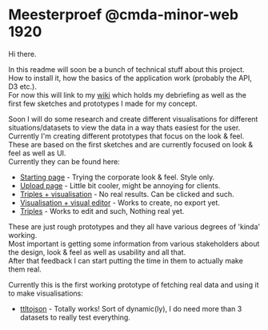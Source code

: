 # Meesterproef @cmda-minor-web 1920

Hi there.

In this readme will soon be a bunch of technical stuff about this project.  
How to install it, how the basics of the application work (probably the API, D3 etc.).    
For now this will link to my [wiki](https://github.com/DanielvandeVelde/meesterproef-1920/wiki) which holds my debriefing as well as the first few sketches and prototypes I made for my concept.

Soon I will do some research and create different visualisations for different situations/datasets to view the data in a way thats easiest for the user.  
 Currently I'm creating different prototypes that focus on the look & feel.
These are based on the first sketches and are currently focused on look & feel as well as UI.  
Currently they can be found here:

- [Starting page](https://danielvandevelde.github.io/meesterproef-1920/demos/start.html) - Trying the corporate look & feel. Style only.
- [Upload page](https://danielvandevelde.github.io/meesterproef-1920/demos/upload.html) - Little bit cooler, might be annoying for clients.
- [Triples + visualisation](https://danielvandevelde.github.io/meesterproef-1920/demos/visualisation1.html#content) - No real results. Can be clicked and such.
- [Visualisation + visual editor](https://danielvandevelde.github.io/meesterproef-1920/demos/visualisation2.html) - Works to create, no export yet.
- [Triples](https://danielvandevelde.github.io/meesterproef-1920/demos/triples.html) - Works to edit and such, Nothing real yet.

These are just rough prototypes and they all have various degrees of 'kinda' working.  
Most important is getting some information from various stakeholders about the design, look & feel as well as usability and all that.  
After that feedback I can start putting the time in them to actually make them real.

Currently this is the first working prototype of fetching real data and using it to make visualisations:

- [ttltojson](https://danielvandevelde.github.io/meesterproef-1920/demos/ttltojson.html) - Totally works! Sort of dynamic(ly), I do need more than 3 datasets to really test everything.
